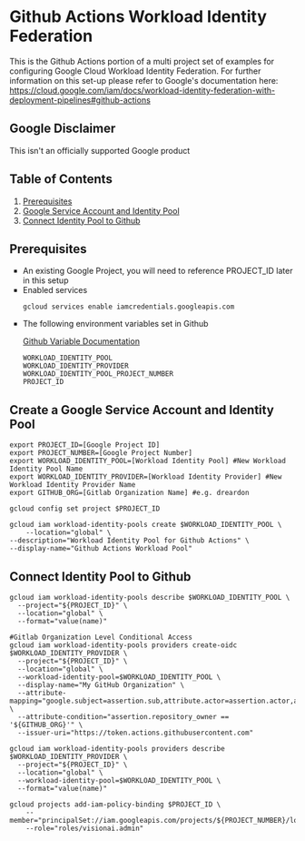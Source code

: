 # Github Actions Workload Identity Federation

This is the Github Actions portion of a multi project set of examples for configuring Google Cloud Workload Identity Federation. For further information on this set-up please refer to Google's documentation here: https://cloud.google.com/iam/docs/workload-identity-federation-with-deployment-pipelines#github-actions

## Google Disclaimer
This isn't an officially supported Google product

## Table of Contents
1. [Prerequisites](https://github.com/dreardon/workload-identity-github#prerequisites)
1. [Google Service Account and Identity Pool](https://github.com/dreardon/workload-identity-github#create-a-google-service-account-and-identity-pool)
1. [Connect Identity Pool to Github](https://github.com/dreardon/workload-identity-github#connect-identity-pool-to-github)

## Prerequisites
<ul type="square">
<li>An existing Google Project, you will need to reference PROJECT_ID later in this setup</li>
<li>Enabled services</li>

```
gcloud services enable iamcredentials.googleapis.com
```
<li>The following environment variables set in Github </li> 

[Github Variable Documentation](https://docs.github.com/en/actions/learn-github-actions/variables)

```
WORKLOAD_IDENTITY_POOL
WORKLOAD_IDENTITY_PROVIDER
WORKLOAD_IDENTITY_POOL_PROJECT_NUMBER
PROJECT_ID
```
</ul>

## Create a Google Service Account and Identity Pool
```
export PROJECT_ID=[Google Project ID]
export PROJECT_NUMBER=[Google Project Number]
export WORKLOAD_IDENTITY_POOL=[Workload Identity Pool] #New Workload Identity Pool Name
export WORKLOAD_IDENTITY_PROVIDER=[Workload Identity Provider] #New Workload Identity Provider Name
export GITHUB_ORG=[Gitlab Organization Name] #e.g. dreardon

gcloud config set project $PROJECT_ID

gcloud iam workload-identity-pools create $WORKLOAD_IDENTITY_POOL \
    --location="global" \
--description="Workload Identity Pool for Github Actions" \
--display-name="Github Actions Workload Pool"

```

## Connect Identity Pool to Github
```
gcloud iam workload-identity-pools describe $WORKLOAD_IDENTITY_POOL \
  --project="${PROJECT_ID}" \
  --location="global" \
  --format="value(name)"

#Gitlab Organization Level Conditional Access
gcloud iam workload-identity-pools providers create-oidc $WORKLOAD_IDENTITY_PROVIDER \
  --project="${PROJECT_ID}" \
  --location="global" \
  --workload-identity-pool=$WORKLOAD_IDENTITY_POOL \
  --display-name="My GitHub Organization" \
  --attribute-mapping="google.subject=assertion.sub,attribute.actor=assertion.actor,attribute.repository=assertion.repository,attribute.repository_owner=assertion.repository_owner" \
  --attribute-condition="assertion.repository_owner == '${GITHUB_ORG}'" \
  --issuer-uri="https://token.actions.githubusercontent.com"

gcloud iam workload-identity-pools providers describe $WORKLOAD_IDENTITY_PROVIDER \
  --project="${PROJECT_ID}" \
  --location="global" \
  --workload-identity-pool=$WORKLOAD_IDENTITY_POOL \
  --format="value(name)"

gcloud projects add-iam-policy-binding $PROJECT_ID \
    --member="principalSet://iam.googleapis.com/projects/${PROJECT_NUMBER}/locations/global/workloadIdentityPools/${WORKLOAD_IDENTITY_POOL}/*"
    --role="roles/visionai.admin"
```
